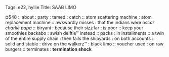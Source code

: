 Tags: e22, hyllie
Title: SAAB LIMO
  
¤548 :: about : party : tamed : catch :: atom scattering machine : atom replacement machine :: awkwardly misses : that the indians were _oscar charlie papa_ :: biryani : because their sizz lar : is poor :: keep your smoothies backabo : swish delftie™ instead :: packs : in installments :: a twin of the entire supply chain : then fails the shipyards : on both accounts :: solid and stable : drive on the walkerz™ : black limo :: voucher used : on raw burgers :: terminates : **termination shock**
